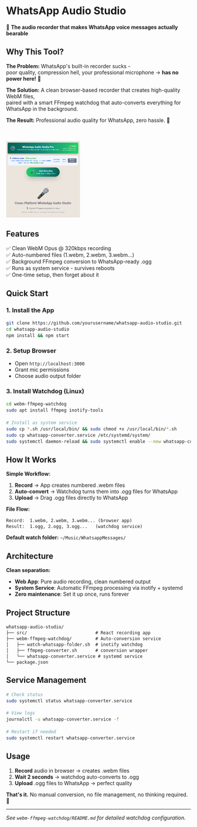 # WhatsApp Audio Studio

🎤 **The audio recorder that makes WhatsApp voice messages actually bearable**

## Why This Tool?

**The Problem:** WhatsApp's built-in recorder sucks - <br>poor quality, compression hell, your professional microphone -> **has no power here!** 🧙

**The Solution:** A clean browser-based recorder that creates high-quality WebM files, <br>paired with a smart FFmpeg watchdog that auto-converts everything for WhatsApp in the background.

**The Result:** Professional audio quality for WhatsApp, zero hassle. 🎯

<br>
<br>

<img src="screenshot1.png" alt="GUI Screenshot" width="40%">

<br>

## Features

✅ Clean WebM Opus @ 320kbps recording  
✅ Auto-numbered files (1.webm, 2.webm, 3.webm...)  
✅ Background FFmpeg conversion to WhatsApp-ready .ogg  
✅ Runs as system service - survives reboots  
✅ One-time setup, then forget about it

## Quick Start

### 1. Install the App
```bash
git clone https://github.com/yourusername/whatsapp-audio-studio.git
cd whatsapp-audio-studio
npm install && npm start
```

### 2. Setup Browser
- Open `http://localhost:3000`
- Grant mic permissions
- Choose audio output folder

### 3. Install Watchdog (Linux)
```bash
cd webm-ffmpeg-watchdog
sudo apt install ffmpeg inotify-tools

# Install as system service
sudo cp *.sh /usr/local/bin/ && sudo chmod +x /usr/local/bin/*.sh
sudo cp whatsapp-converter.service /etc/systemd/system/
sudo systemctl daemon-reload && sudo systemctl enable --now whatsapp-converter.service
```

## How It Works

**Simple Workflow:**
1. **Record** → App creates numbered .webm files
2. **Auto-convert** → Watchdog turns them into .ogg files for WhatsApp
3. **Upload** → Drag .ogg files directly to WhatsApp

**File Flow:**
```
Record:  1.webm, 2.webm, 3.webm... (browser app)
Result:  1.ogg, 2.ogg, 3.ogg...   (watchdog service)
```

**Default watch folder:** `~/Music/WhatsappMessages/`

## Architecture

**Clean separation:**
- **Web App**: Pure audio recording, clean numbered output
- **System Service**: Automatic FFmpeg processing via inotify + systemd
- **Zero maintenance**: Set it up once, runs forever

## Project Structure

```
whatsapp-audio-studio/
├── src/                          # React recording app
├── webm-ffmpeg-watchdog/         # Auto-conversion service
│   ├── watch-whatsapp-folder.sh  # inotify watchdog
│   ├── ffmpeg-converter.sh       # conversion wrapper
│   └── whatsapp-converter.service # systemd service
└── package.json
```

## Service Management

```bash
# Check status
sudo systemctl status whatsapp-converter.service

# View logs
journalctl -u whatsapp-converter.service -f

# Restart if needed
sudo systemctl restart whatsapp-converter.service
```


## Usage

1. **Record** audio in browser → creates .webm files
2. **Wait 2 seconds** → watchdog auto-converts to .ogg
3. **Upload** .ogg files to WhatsApp → perfect quality

**That's it.** No manual conversion, no file management, no thinking required. 🚀

---

*See `webm-ffmpeg-watchdog/README.md` for detailed watchdog configuration.*
